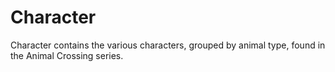 # Character
Character contains the various characters, grouped by animal type, found in the Animal Crossing series.